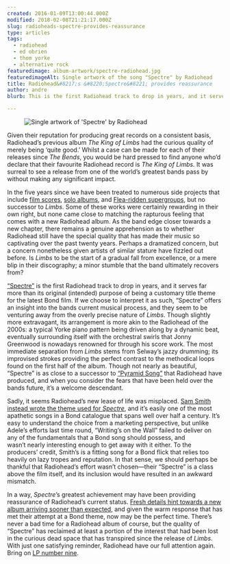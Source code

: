 ```yaml
---
created: 2016-01-09T13:00:44.000Z
modified: 2018-02-08T21:21:17.000Z
slug: radioheads-spectre-provides-reassurance
type: articles
tags:
  - radiohead
  - ed obrien
  - thom yorke
  - alternative rock
featuredimage: album-artwork/spectre-radiohead.jpg
featuredimageAlt: Single artwork of the song "Spectre" by Radiohead
title: Radiohead&#8217;s &#8220;Spectre&#8221; provides reassurance
author: andre
blurb: This is the first Radiohead track to drop in years, and it serves far more than its original (intended) purpose as a Bond song.

---
```


<figure class="wide">
  <img src="album-artwork/spectre-radiohead.jpg" alt="Single artwork of 'Spectre' by Radiohead" />
  <figcaption></figcaption>
</figure>

Given their reputation for producing great records on a consistent basis, Radiohead’s previous album *The King of Limbs* had the curious quality of merely being ‘quite good.’ Whilst a case can be made for each of their releases since *The Bends*, you would be hard pressed to find anyone who’d declare that their favourite Radiohead record is *The King of Limbs.* It was surreal to see a release from one of the world’s greatest bands pass by without making any significant impact.

In the five years since we have been treated to numerous side projects that include [film scores](https://www.youtube.com/watch?v=JMPylWRqzPg), [solo albums](https://www.youtube.com/watch?v=2wkdgk0-Ag4), and [Flea-ridden supergroups](https://www.youtube.com/watch?v=DpVfF4U75B8), but no successor to *Limbs*. Some of these works were certainly rewarding in their own right, but none came close to matching the rapturous feeling that comes with a new Radiohead album. As the band edge closer towards a new chapter, there remains a genuine apprehension as to whether Radiohead still have the special quality that has made their music so captivating over the past twenty years. Perhaps a dramatized concern, but a concern nonetheless given artists of similar stature have fizzled out before. Is *Limbs* to be the start of a gradual fall from excellence, or a mere blip in their discography; a minor stumble that the band ultimately recovers from?

[“Spectre”](https://soundcloud.com/radiohead/spectre) is the first Radiohead track to drop in years, and it serves far more than its original (intended) purpose of being a customary title theme for the latest Bond film. If we choose to interpret it as such, “Spectre” offers an insight into the bands current musical process, and they seem to be venturing away from the overly precise nature of *Limbs*. Though slightly more extravagant, its arrangement is more akin to the Radiohead of the 2000s: a typical Yorke piano pattern being driven along by a dynamic beat, eventually surrounding itself with the orchestral swirls that Jonny Greenwood is nowadays renowned for through his score work. The most immediate separation from *Limbs* stems from Selway’s jazzy drumming; its improvised strokes providing the perfect contrast to the methodical loops found on the first half of the album. Though not nearly as beautiful, “Spectre” is as close to a successor to [“Pyramid Song”](https://www.youtube.com/watch?v=s2VzLn6DMCE) that Radiohead have produced, and when you consider the fears that have been held over the bands future, it’s a welcome descendant.

Sadly, it seems Radiohead’s new lease of life was misplaced. [Sam Smith instead wrote the theme used for *Spectre*](https://www.youtube.com/watch?v=8jzDnsjYv9A), and it’s easily one of the most apathetic songs in a Bond catalogue that spans well over half a century. It’s easy to understand the choice from a marketing perspective, but unlike Adele’s efforts last time round, “Writing’s on the Wall” failed to deliver on any of the fundamentals that a Bond song should possess, and wasn’t nearly interesting enough to get away with it either. To the producers’ credit, Smith’s is a fitting song for a Bond flick that relies too heavily on lazy tropes and reputation. In that sense, we should perhaps be thankful that Radiohead’s effort wasn’t chosen—their “Spectre” is a class above the film itself, and its inclusion would have resulted in an awkward mismatch.

In a way, *Spectre*’s greatest achievement may have been providing reassurance of Radiohead’s current status. [Fresh details hint towards a new album arriving sooner than expected](http://pitchfork.com/news/62787-radiohead-form-new-company-raising-speculation-new-album-is-imminent/), and given the warm response that has met their attempt at a Bond theme, now may be the perfect time. There’s never a bad time for a Radiohead album of course, but the quality of “Spectre” has reclaimed at least a portion of the interest that had been lost in the curious dead space that has transpired since the release of *Limbs*. With just one satisfying reminder, Radiohead have our full attention again. Bring on [LP number nine](/reviews/radiohead-a-moon-shaped-pool/).